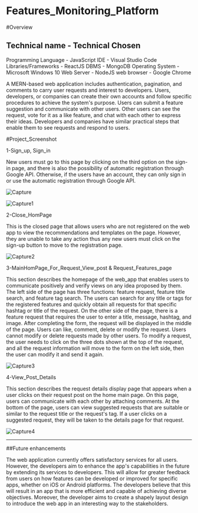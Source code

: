 # Features_Monitoring_Platform

#Overview

Technical name            -       Technical Chosen
-----------------------------------------------------
Programming Language	    -          JavaScript
IDE	                      -       Visual Studio Code
Libraries/Frameworks	    -           ReactJS
DBMS	                    -           MongoDB
Operating System	        -       Microsoft Windows 10
Web Server	              -           NodeJS
web browser	              -        Google Chrome



A MERN-based web application includes authentication, pagination, and comments to carry user requests and interest
to developers. Users, developers, or companies can create their own accounts and follow specific procedures to achieve the system's purpose. Users can submit a feature suggestion and
communicate with other users. Other users can see the request, vote for it as a like feature, and chat with each other to express their ideas. Developers and companies have similar
practical steps that enable them to see requests and respond to users.


#Project_Screenshot

1-Sign_up, Sign_in

New users must go to this page by clicking on the third option on the sign-in page, and there is also the possibility of automatic registration through Google API. Otherwise, if the users have an account, they can only sign in or use the automatic registration through Google API.

![Capture](https://github.com/Ozy2022/FeaturesMonitoringPlatform/assets/96604157/0b1f621a-b766-4a3b-854f-9f4a7a1eb8f7)


![Capture1](https://github.com/Ozy2022/FeaturesMonitoringPlatform/assets/96604157/67c5dc3c-d9a5-4b85-9897-e1b2f5877b81)


2-Close_HomPage

This is the closed page that allows users who are not registered on the web app to view the recommendations and templates on the page. However, they are unable to take any action thus any new users must click on the sign-up button to move to the registration page. 

![Capture2](https://github.com/Ozy2022/FeaturesMonitoringPlatform/assets/96604157/d175d1a8-a333-40c0-b97a-3cc3c46cb03c)


3-MainHomPage_For_Request_View_post & Request_Features_page

This section describes the homepage of the web_app that enables users to communicate positively and verify views on any idea proposed by them. The left side of the page has three functions: feature request, feature title search, and feature tag search. The users can search for any title or tags for the registered features and quickly obtain all requests for that specific hashtag or title of the request. On the other side of the page, there is a feature request that requires the user to enter a title, message, hashtag, and image. After completing the form, the request will be displayed in the middle of the page. Users can like, comment, delete or modify the request. Users cannot modify or delete requests made by other users. To modify a request, the user needs to click on the three dots shown at the top of the request, and all the request information will move to the form on the left side, then the user can modify it and send it again.


![Capture3](https://github.com/Ozy2022/FeaturesMonitoringPlatform/assets/96604157/8e2cfc63-9cdb-44b5-b661-15196ceb0285)



4-View_Post_Details

This section describes the request details display page that appears when a user clicks on their request post on the home main page. On this page, users can communicate with each other by attaching comments. At the bottom of the page, users can view suggested requests that are suitable or similar to the request title or the request's tag. If a user clicks on a suggested request, they will be taken to the details page for that request.


![Capture4](https://github.com/Ozy2022/FeaturesMonitoringPlatform/assets/96604157/28a72d05-f380-42f8-a63b-43f13b1c4697)

-----------------------------------------------------------------------------------------------------------------------------------------------------------------------------------------

##Future enhancements

The web application currently offers satisfactory services for all users. However, the developers aim to enhance the app's capabilities in the future by extending its services to developers. This will allow for greater feedback from users on how features can be developed or improved for specific apps, whether on iOS or Android platforms. The developers believe that this will result in an app that is more efficient and capable of achieving diverse objectives. Moreover, the developer aims to create a shapely layout design to introduce the web app in an interesting way to the stakeholders.



